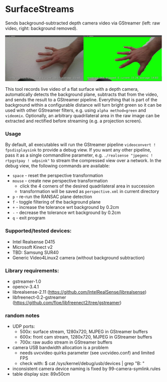 # SurfaceStreams

Sends background-subtracted depth camera video via GStreamer (left: raw video, right: background removed).

![realsense example](demo.jpg)

This tool records live video of a flat surface with a depth camera, automatically detects the background plane, subtracts that from the video, and sends the result to a GStreamer pipeline. Everything that is part of the background within a configurable distance will turn bright green so it can be used with other GStreamer filters, e.g. using `alpha method=green` and `videomix`. Optionally, an arbitrary quadrilateral area in the raw image can be extracted and rectified before streaming (e.g. a projection screen).

### Usage

By default, all executables will run the GStreamer pipeline `videoconvert ! fpsdisplaysink` to provide a debug view. If you want any other pipeline, pass it as a single commandline parameter, e.g. `./realsense "jpegenc ! rtpgstpay ! udpsink"` to stream the compressed view over a network. In the debug view, the following commands are available:

  * `space` - reset the perspective transformation
  * `mouse` - create new perspective transformation 
    * click the 4 corners of the desired quadrilateral area in succession
    * transformation will be saved as `perspective.xml` in current directory
  * `p` - re-run the RANSAC plane detection
  * `f` - toggle filtering of the background plane
  * `+` - increase the tolerance wrt background by 0.2cm
  * `-` - decrease the tolerance wrt background by 0.2cm
  * `q` - exit program

### Supported/tested devices:

  * Intel Realsense D415
  * Microsoft Kinect v2
  * TBD: Samsung SUR40
  * Generic Video4Linux2 camera (without background subtraction)

### Library requirements:

  * gstreamer-1.0
  * opencv-3.4.1
  * librealsense-2.11 (https://github.com/IntelRealSense/librealsense)
  * libfreenect-0.2-gstreamer (https://github.com/floe/libfreenect2/tree/gstreamer)

### random notes

  * UDP ports:
    * 500x: surface stream, 1280x720, MJPEG in GStreamer buffers
    * 600x: front cam stream, 1280x720, MJPEG in GStreamer buffers
    * 700x: raw audio stream in GStreamer buffers
  * camera USB bandwidth allocation is a problem
    * needs uvcvideo quirks parameter (see uvcvideo.conf) and limited FPS
    * check with: $ cat /sys/kernel/debug/usb/devices | grep "B: "
  * inconsistent camera device naming is fixed by 99-camera-symlink.rules
  * table display size: 89x50cm
